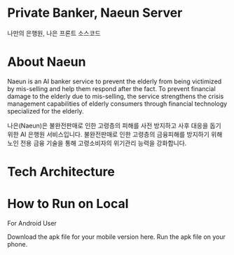 # Private Banker, Naeun Server
나만의 은행원, 나은 프론트 소스코드

# About Naeun
Naeun is an AI banker service to prevent the elderly from being victimized by mis-selling and help them respond after the fact.
To prevent financial damage to the elderly due to mis-selling, the service strengthens the crisis management capabilities of elderly consumers through financial technology specialized for the elderly.

나은(Naeun)은 불완전판매로 인한 고령층의 피해를 사전 방지하고 사후 대응을 돕기 위한 AI 은행원 서비스입니다.
불완전판매로 인한 고령층의 금융피해를 방지하기 위해 노인 전용 금융 기술을 통해 고령소비자의 위기관리 능력을 강화합니다.

# Tech Architecture


# How to Run on Local

For Android User

Download the apk file for your mobile version here.
Run the apk file on your phone.
